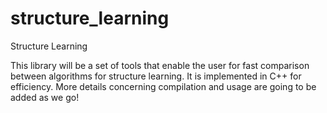 structure_learning
==================

Structure Learning

This library will be a set of tools that enable the user for fast comparison between algorithms for structure learning. It is
implemented in C++ for efficiency. More details concerning compilation and usage are going to be added as we go!
